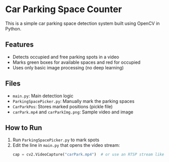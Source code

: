 # Car Parking Space Counter 

This is a simple car parking space detection system built using OpenCV in Python.

## Features
- Detects occupied and free parking spots in a video
- Marks green boxes for available spaces and red for occupied
- Uses only basic image processing (no deep learning)

## Files
- `main.py`: Main detection logic
- `ParkingSpacePicker.py`: Manually mark the parking spaces
- `CarParkPos`: Stores marked positions (pickle file)
- `carPark.mp4` and `carParkImg.png`: Sample video and image

## How to Run
1. Run `ParkingSpacePicker.py` to mark spots
2. Edit the line in `main.py` that opens the video stream:
   ```python
   cap = cv2.VideoCapture("carPark.mp4")  # or use an RTSP stream like: "rtsp://username:password@ip_address/..."
